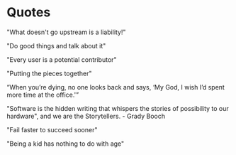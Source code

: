 Quotes
======

"What doesn't go upstream is a liability!"

"Do good things and talk about it"

"Every user is a potential contributor"

"Putting the pieces together"

“When you’re dying, no one looks back and says, ‘My God, I wish I’d spent more time at the office.'”

"Software is the hidden writing that whispers the stories of possibility to our hardware", and we are the Storytellers. - Grady Booch

"Fail faster to succeed sooner"

"Being a kid has nothing to do with age"